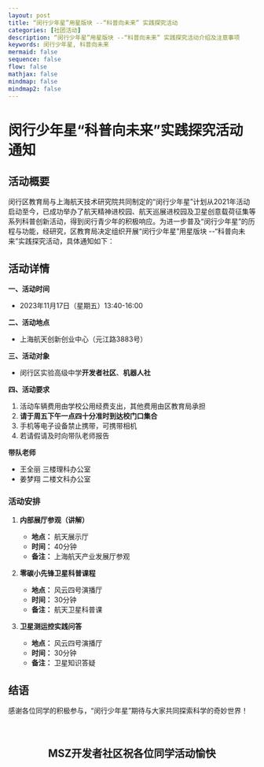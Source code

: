 ```yaml
---
layout: post
title: “闵行少年星”用星版块 --“科普向未来” 实践探究活动
categories: [社团活动]
description: “闵行少年星”用星版块 --“科普向未来” 实践探究活动介绍及注意事项
keywords: 闵行少年星, 科普向未来
mermaid: false
sequence: false
flow: false
mathjax: false
mindmap: false
mindmap2: false
---
```


# 闵行少年星“科普向未来”实践探究活动通知

## 活动概要

闵行区教育局与上海航天技术研究院共同制定的“闵行少年星”计划从2021年活动启动至今，已成功举办了航天精神进校园、航天巡展进校园及卫星创意载荷征集等系列科普创新活动，得到闵行青少年的积极响应。为进一步普及“闵行少年星”的历程与功能，经研究，区教育局决定组织开展“闵行少年星”用星版块 --“科普向未来”实践探究活动，具体通知如下：

## 活动详情

**一、活动时间**
- 2023年11月17日（星期五）13:40-16:00


**二、活动地点**
- 上海航天创新创业中心（元江路3883号）

**三、活动对象**
- 闵行区实验高级中学**开发者社区**、**机器人社**

**四、活动要求**
1. 活动车辆费用由学校公用经费支出，其他费用由区教育局承担
2. **请于周五下午一点四十分准时到达校门口集合**
3. 手机等电子设备禁止携带，可携带相机
4. 若请假请及时向带队老师报告

**带队老师**
- 王全丽 三楼理科办公室
- 姜梦翔 二楼文科办公室

### 活动安排
1. **内部展厅参观（讲解）**
   - **地点：** 航天展示厅
   - **时间：** 40分钟
   - **备注：** 上海航天产业发展厅参观

2. **零碳小先锋卫星科普课程**
   - **地点：** 风云四号演播厅
   - **时间：** 30分钟
   - **备注：** 航天卫星科普课

3. **卫星测运控实践问答**
   - **地点：** 风云四号演播厅
   - **时间：** 30分钟
   - **备注：** 卫星知识答疑

## 结语

感谢各位同学的积极参与，“闵行少年星”期待与大家共同探索科学的奇妙世界！

<br>

## <center>MSZ开发者社区祝各位同学活动愉快</center>